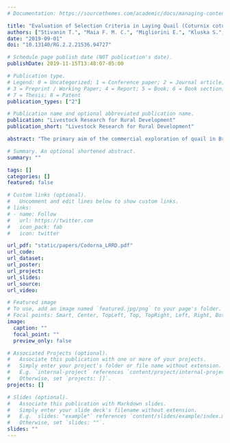 ```yaml
---
# Documentation: https://sourcethemes.com/academic/docs/managing-content/

title: "Evaluation of Selection Criteria in Laying Quail (Coturnix coturnix japonica)"
authors: ["Stivanin T.", "Maia F. M. C.", "Migliorini E.", "Kluska S.", "__Amorim, S. T.__", "Lovatto F. S.", "Martins E. N."]
date: "2019-09-01"
doi: "10.13140/RG.2.2.21536.94727"

# Schedule page publish date (NOT publication's date).
publishDate: 2019-11-15T13:48:07-05:00

# Publication type.
# Legend: 0 = Uncategorized; 1 = Conference paper; 2 = Journal article;
# 3 = Preprint / Working Paper; 4 = Report; 5 = Book; 6 = Book section;
# 7 = Thesis; 8 = Patent
publication_types: ["2"]

# Publication name and optional abbreviated publication name.
publication: "Livestock Research for Rural Development"
publication_short: "Livestock Research for Rural Development"

abstract: "The primary aim of the commercial exploration of quail in Brazil is to increase egg production. The characteristics of the genetic groups used are not well known, making it difficult to increase eggs production. The objective of this study is to evaluate selection criteria to increase the number of eggs produced in two lineage of laying quail. In this sense, genetic parameters were estimated and calculated the indirect and direct responses to selection. The genetic gain was calculated based on the selection of partial production in the complete egg production. The indirect response showed to be more efficient in terms of genetic gain compared to the direct selection, indicating that the use of the first 60 days is the ideal period for selection of quail, providing satisfactory gain in egg production compared to the total production period. The use of this period allowed the early identification of superior individuals, increased the total egg production and the genetic gain, reducing the generation interval and making it possible to carry out two selections per year."

# Summary. An optional shortened abstract.
summary: ""

tags: []
categories: []
featured: false

# Custom links (optional).
#   Uncomment and edit lines below to show custom links.
# links:
# - name: Follow
#   url: https://twitter.com
#   icon_pack: fab
#   icon: twitter

url_pdf: "static/papers/Codorna_LRRD.pdf"
url_code:
url_dataset:
url_poster:
url_project:
url_slides:
url_source:
url_video:

# Featured image
# To use, add an image named `featured.jpg/png` to your page's folder. 
# Focal points: Smart, Center, TopLeft, Top, TopRight, Left, Right, BottomLeft, Bottom, BottomRight.
image:
  caption: ""
  focal_point: ""
  preview_only: false

# Associated Projects (optional).
#   Associate this publication with one or more of your projects.
#   Simply enter your project's folder or file name without extension.
#   E.g. `internal-project` references `content/project/internal-project/index.md`.
#   Otherwise, set `projects: []`.
projects: []

# Slides (optional).
#   Associate this publication with Markdown slides.
#   Simply enter your slide deck's filename without extension.
#   E.g. `slides: "example"` references `content/slides/example/index.md`.
#   Otherwise, set `slides: ""`.
slides: ""
---
```

